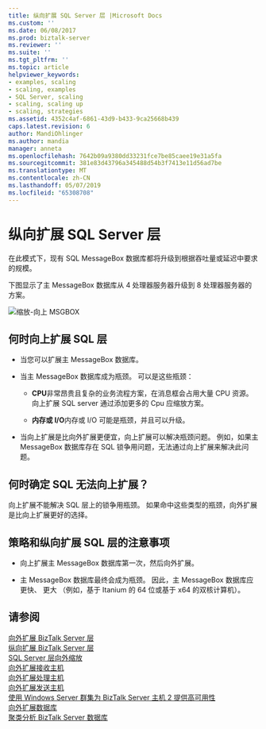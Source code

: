 ```yaml
---
title: 纵向扩展 SQL Server 层 |Microsoft Docs
ms.custom: ''
ms.date: 06/08/2017
ms.prod: biztalk-server
ms.reviewer: ''
ms.suite: ''
ms.tgt_pltfrm: ''
ms.topic: article
helpviewer_keywords:
- examples, scaling
- scaling, examples
- SQL Server, scaling
- scaling, scaling up
- scaling, strategies
ms.assetid: 4352c4af-6861-43d9-b433-9ca25668b439
caps.latest.revision: 6
author: MandiOhlinger
ms.author: mandia
manager: anneta
ms.openlocfilehash: 7642b09a9380dd33231fce7be85caee19e31a5fa
ms.sourcegitcommit: 381e83d43796a345488d54b3f7413e11d56ad7be
ms.translationtype: MT
ms.contentlocale: zh-CN
ms.lasthandoff: 05/07/2019
ms.locfileid: "65308708"
---
```

# <a name="scaling-up-the-sql-server-tier"></a>纵向扩展 SQL Server 层
在此模式下，现有 SQL MessageBox 数据库都将升级到根据吞吐量或延迟中要求的规模。  
  
 下图显示了主 MessageBox 数据库从 4 处理器服务器升级到 8 处理器服务器的方案。  
  
 ![缩放&#45;向上 MSGBOX](../core/media/scaleupmsgbox2.gif "ScaleUpMsgBox2")  
  
## <a name="when-to-scale-up-the-sql-tier"></a>何时向上扩展 SQL 层  
  
-   当您可以扩展主 MessageBox 数据库。  
  
-   当主 MessageBox 数据库成为瓶颈。 可以是这些瓶颈：  
  
    -   **CPU**非常昂贵且复杂的业务流程方案，在消息框会占用大量 CPU 资源。 向上扩展 SQL server 通过添加更多的 Cpu 应缩放方案。  
  
    -   **内存或 I/O**内存或 I/O 可能是瓶颈，并且可以升级。  
  
-   当向上扩展是比向外扩展更便宜，向上扩展可以解决瓶颈问题。 例如，如果主 MessageBox 数据库存在 SQL 锁争用问题，无法通过向上扩展来解决此问题。  
  
## <a name="when-do-you-decide-sql-cannot-scale-up"></a>何时确定 SQL 无法向上扩展？  
 向上扩展不能解决 SQL 层上的锁争用瓶颈。 如果命中这些类型的瓶颈，向外扩展是比向上扩展更好的选择。  
  
## <a name="strategies-and-considerations-for-scaling-up-the-sql-tier"></a>策略和纵向扩展 SQL 层的注意事项  
  
-   向上扩展主 MessageBox 数据库第一次，然后向外扩展。  
  
-   主 MessageBox 数据库最终会成为瓶颈。 因此，主 MessageBox 数据库应更快、 更大 （例如，基于 Itanium 的 64 位或基于 x64 的双核计算机）。  
  
## <a name="see-also"></a>请参阅  
 [向外扩展 BizTalk Server 层](../core/scaling-out-the-biztalk-server-tier.md)   
 [纵向扩展 BizTalk Server 层](../core/scaling-up-the-biztalk-server-tier.md)   
 [SQL Server 层向外缩放](../core/scaling-out-the-sql-server-tier.md)   
 [向外扩展接收主机](../core/scaled-out-receiving-hosts.md)   
 [向外扩展处理主机](../core/scaled-out-processing-hosts.md)   
 [向外扩展发送主机](../core/scaled-out-sending-hosts.md)   
 [使用 Windows Server 群集为 BizTalk Server 主机 2 提供高可用性](../core/use-windows-cluster-to-provide-high-availability-for-biztalk-hosts.md)   
 [向外扩展数据库](../core/scaled-out-databases.md)   
 [聚类分析 BizTalk Server 数据库](../core/clustering-the-biztalk-server-databases1.md)